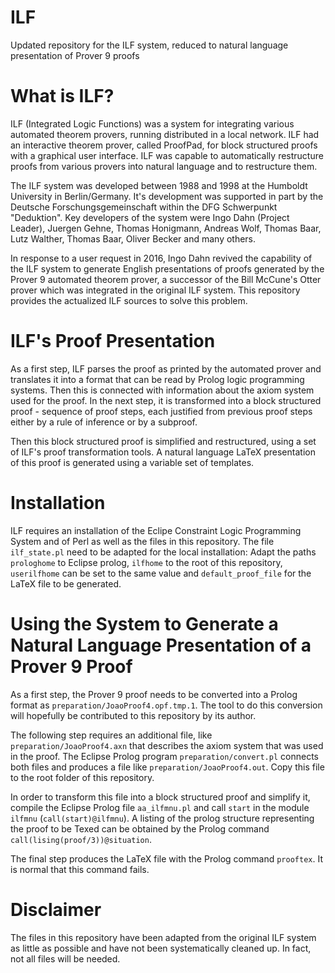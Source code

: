 # ILF
Updated repository for the ILF system, reduced to natural language presentation of Prover 9 proofs

# What is ILF?
ILF (Integrated Logic Functions) was a system for integrating various automated theorem provers, running distributed in a local network. 
ILF had an interactive theorem prover, called ProofPad, for block structured proofs with a graphical user interface. 
ILF was capable to automatically restructure proofs from various provers into natural language and to restructure them.

The ILF system was developed between 1988 and 1998 at the Humboldt University in Berlin/Germany. 
It's development was supported in part by the Deutsche Forschungsgemeinschaft within the DFG Schwerpunkt "Deduktion". 
Key developers of the system were Ingo Dahn (Project Leader), Juergen Gehne, Thomas Honigmann, Andreas Wolf, Thomas Baar, 
Lutz Walther, Thomas Baar, Oliver Becker and many others.

In response to a user request in 2016, Ingo Dahn revived the capability of the ILF system to generate English presentations of proofs
generated by the Prover 9 automated theorem prover, a successor of the Bill McCune's Otter prover which was integrated in the original ILF system.
This repository provides the actualized ILF sources to solve this problem.

# ILF's Proof Presentation
As a first step, ILF parses the proof as printed by the automated prover and translates it into a format that can be read by 
Prolog logic programming systems. Then this is connected with information about the axiom system used for the proof. In the next step, 
it is transformed into a block structured proof - sequence of proof steps, each justified from previous proof steps either
by a rule of inference or by a subproof.

Then this block structured proof is simplified and restructured, using a set of ILF's proof transformation tools. A natural language 
LaTeX presentation of this proof is generated using a variable set of templates.

# Installation
ILF requires an installation of the Eclipe Constraint Logic Programming System and of Perl as well as the files in this repository. 
The file `ilf_state.pl` need to be adapted for the local installation:
Adapt the paths `prologhome` to Eclipse prolog, `ilfhome` to the root of this repository, `userilfhome` can be set 
to the same value and `default_proof_file` for the LaTeX file to be generated.

# Using the System to Generate a Natural Language Presentation of a Prover 9 Proof
As a first step, the Prover 9 proof needs to be converted into a Prolog format as `preparation/JoaoProof4.opf.tmp.1`. 
The tool to do this conversion will hopefully be contributed to this repository by its author.

The following step requires an additional file, like `preparation/JoaoProof4.axn` that describes the axiom 
system that was used in the proof. The Eclipse Prolog program `preparation/convert.pl` connects both files and produces a file like
`preparation/JoaoProof4.out`. Copy this file to the root folder of this repository.

In order to transform this file into a block structured proof and simplify it, compile the Eclipse Prolog file `aa_ilfmnu.pl` and call 
`start` in the module `ilfmnu` (`call(start)@ilfmnu`). A listing of the prolog structure representing the proof to be Texed 
can be obtained by the Prolog command `call(lising(proof/3))@situation`.

The final step produces the LaTeX file with the Prolog command `prooftex`. It is normal that this command fails.

# Disclaimer
The files in this repository have been adapted from the original ILF system as little as possible and have not been 
systematically cleaned up. In fact, not all files will be needed.


